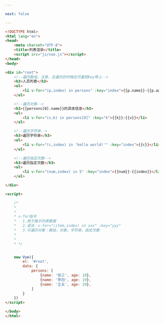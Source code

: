 ```yaml
---

next: false

---
```




<BlogInfo id="348" title="18.列表渲染" author="白日梦想猿" pv=0 read_times=0 pre_cost_time="0分56秒" category="vue学习" tag_list="['vue学习']" create_time="2023.01.07 14:54:56" update_time="2023.03.05 18:21:27" />

```html
<!DOCTYPE html>
<html lang="en">
<head>
    <meta charset="UTF-8">
    <title>列表渲染</title>
    <script src="js/vue.js"></script>
</head>
<body>

<div id="root">
    <!--遍历数组，注意，在遍历的时候应尽量把key带上-->
    <h3>人员列表</h3>
    <ul>
        <li v-for="(p,index) in persons" :key="index">{{p.name}}-{{p.age}}</li>
    </ul>

    <!--遍历对象-->
    <h3>{{persons[0].name}}的具体信息</h3>
    <ul>
        <li v-for="(v,k) in persons[0]" :key="k">{{k}}:{{v}}</li>
    </ul>

    <!--遍历字符串-->
    <h3>遍历字符串</h3>
    <ul>
        <li v-for="(c,index) in 'hello world!'" :key="index">{{c}}</li>
    </ul>

    <!--遍历指定次数-->
    <h3>遍历指定次数</h3>
    <ul>
        <li v-for="(num,index) in 5" :key="index">{{num}}-{{index}}</li>
    </ul>

</div>

<script>

    /*
    *
    *
    * v-for指令
    *   1.用于展示列表数据
    *   2.语法：v-for="(item,index) in xxx" :key="yyy"
    *   3.可遍历对象：数组，对象，字符串，指定次数
    *
    *
    * */


    new Vue({
        el: '#root',
        data: {
            persons: [
                {name: '张三', age: 18},
                {name: '李四', age: 19},
                {name: '王五', age: 20},
            ]
        }
    })
</script>

</body>
</html>
```



<ActionBox />
